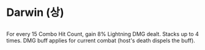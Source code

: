 # Darwin (상)

##

For every 15 Combo Hit Count, gain 8% Lightning DMG dealt. Stacks up to 4 times. DMG buff applies for current combat (host's death dispels the buff).
